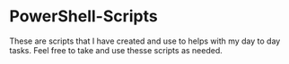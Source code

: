 # PowerShell-Scripts
These are scripts that I have created and use to helps with my day to day tasks. Feel free to take and use thesse scripts as needed. 
